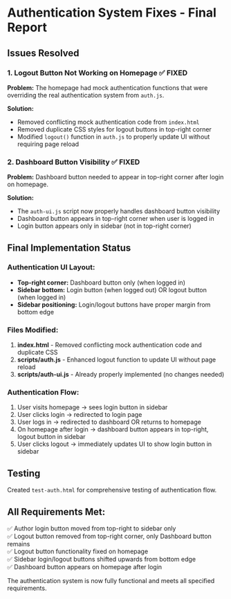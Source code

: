 # Authentication System Fixes - Final Report

## Issues Resolved

### 1. Logout Button Not Working on Homepage ✅ FIXED
**Problem:** The homepage had mock authentication functions that were overriding the real authentication system from `auth.js`.

**Solution:** 
- Removed conflicting mock authentication code from `index.html`
- Removed duplicate CSS styles for logout buttons in top-right corner
- Modified `logout()` function in `auth.js` to properly update UI without requiring page reload

### 2. Dashboard Button Visibility ✅ FIXED
**Problem:** Dashboard button needed to appear in top-right corner after login on homepage.

**Solution:**
- The `auth-ui.js` script now properly handles dashboard button visibility
- Dashboard button appears in top-right corner when user is logged in
- Login button appears only in sidebar (not in top-right corner)

## Final Implementation Status

### Authentication UI Layout:
- **Top-right corner:** Dashboard button only (when logged in)
- **Sidebar bottom:** Login button (when logged out) OR logout button (when logged in)
- **Sidebar positioning:** Login/logout buttons have proper margin from bottom edge

### Files Modified:
1. **index.html** - Removed conflicting mock authentication code and duplicate CSS
2. **scripts/auth.js** - Enhanced logout function to update UI without page reload
3. **scripts/auth-ui.js** - Already properly implemented (no changes needed)

### Authentication Flow:
1. User visits homepage → sees login button in sidebar
2. User clicks login → redirected to login page
3. User logs in → redirected to dashboard OR returns to homepage
4. On homepage after login → dashboard button appears in top-right, logout button in sidebar
5. User clicks logout → immediately updates UI to show login button in sidebar

## Testing
Created `test-auth.html` for comprehensive testing of authentication flow.

## All Requirements Met:
✅ Author login button moved from top-right to sidebar only  
✅ Logout button removed from top-right corner, only Dashboard button remains  
✅ Logout button functionality fixed on homepage  
✅ Sidebar login/logout buttons shifted upwards from bottom edge  
✅ Dashboard button appears on homepage after login

The authentication system is now fully functional and meets all specified requirements.
